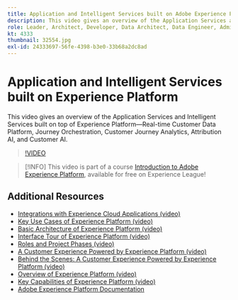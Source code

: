 ```yaml
---
title: Application and Intelligent Services built on Adobe Experience Platform
description: This video gives an overview of the Application Services and Intelligent Services built on top of Adobe Experience Platform&mdash;Real-time Customer Data Platform, Journey Orchestration, Customer Journey Analytics, Attribution AI, and Customer AI.
role: Leader, Architect, Developer, Data Architect, Data Engineer, Admin, User
kt: 4333
thumbnail: 32554.jpg
exl-id: 24333697-56fe-4398-b3e0-33b68a2dc8ad
---
```

# Application and Intelligent Services built on Experience Platform

This video gives an overview of the Application Services and Intelligent Services built on top of Experience Platform&mdash;Real-time Customer Data Platform, Journey Orchestration, Customer Journey Analytics, Attribution AI, and Customer AI.

>[!VIDEO](https://video.tv.adobe.com/v/32554?quality=12&learn=on)

>[!INFO] This video is part of a course [Introduction to Adobe Experience Platform](https://experienceleague.adobe.com/?recommended=ExperiencePlatform-U-1-2020.1), available for free on Experience League!

## Additional Resources

* [Integrations with Experience Cloud Applications (video)](integrations-with-experience-cloud-applications.md)
* [Key Use Cases of Experience Platform (video)](key-use-cases.md)
* [Basic Architecture of Experience Platform (video)](basic-architecture.md)
* [Interface Tour of Experience Platform (video)](interface-tour.md)
* [Roles and Project Phases (video)](roles-and-project-phases.md)
* [A Customer Experience Powered by Experience Platform (video)](a-customer-experience-powered-by-experience-platform.md)
* [Behind the Scenes: A Customer Experience Powered by Experience Platform (video)](behind-the-scenes-a-customer-experience-powered-by-experience-platform.md)
* [Overview of Experience Platform (video)](overview.md)
* [Key Capabilities of Experience Platform (video)](key-capabilities.md)
* [Adobe Experience Platform Documentation](https://experienceleague.adobe.com/docs/experience-platform/landing/home.html)
